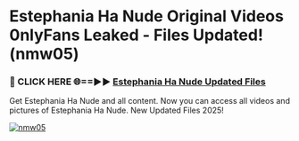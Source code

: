# Estephania Ha Nude Original Videos 0nlyFans Leaked - Files Updated! (nmw05)

<h3>🔴 CLICK HERE 🌐==►► <a href="https://tinyurl.com/yc6ubb5a" rel="nofollow">Estephania Ha Nude Updated Files</a></h3>

Get Estephania Ha Nude and all content. Now you can access all videos and pictures of Estephania Ha Nude. New Updated Files 2025!

[![nmw05](https://i.imgur.com/7eu0CRL.gif)](https://tinyurl.com/yc6ubb5a)
